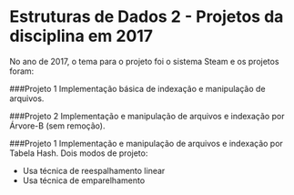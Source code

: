 # Estruturas de Dados 2 - Projetos da disciplina em 2017

No ano de 2017, o tema para o projeto foi o sistema Steam e os projetos foram:

###Projeto 1
  Implementação básica de indexação e manipulação de arquivos.

###Projeto 2
  Implementação e manipulação de arquivos e indexação por Árvore-B (sem remoção).
  
###Projeto 1
  Implementação e manipulação de arquivos e indexação por Tabela Hash.
  Dois modos de projeto:
  - Usa técnica de reespalhamento linear
  - Usa técnica de emparelhamento
